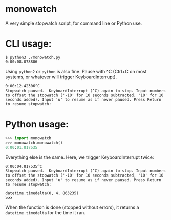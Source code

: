 # monowatch
A very simple stopwatch script, for command line or Python use.

# CLI usage:
```
$ python3 ./monowatch.py
0:00:08.078806
```

Using `python2` or `python` is also fine. Pause with ^C (Ctrl+C on most systems, or whatever will trigger KeyboardInterrupt).

```
0:00:12.42306^C
Stopwatch paused.  KeyboardInterrupt (^C) again to stop. Input numbers to offset the stopwatch ('-10' for 10 seconds subtracted, '10' for 10 seconds added). Input 'u' to resume as if never paused. Press Return to resume stopwatch: 
```

# Python usage:
```python
>>> import monowatch
>>> monowatch.monowatch()
0:00:01.817535
```

Everything else is the same. Here, we trigger KeyboardInterrupt twice:

```
0:00:04.817535^C
Stopwatch paused.  KeyboardInterrupt (^C) again to stop. Input numbers to offset the stopwatch ('-10' for 10 seconds subtracted, '10' for 10 seconds added). Input 'u' to resume as if never paused. Press Return to resume stopwatch: 

datetime.timedelta(0, 4, 863235)
>>>
```

When the function is done (stopped without errors), it returns a `datetime.timedelta` for the time it ran.

